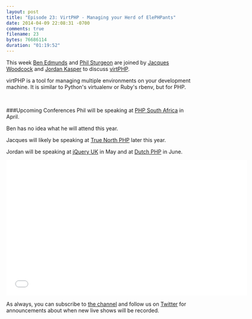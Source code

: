 ```yaml
---
layout: post
title: "Episode 23: VirtPHP - Managing your Herd of ElePHPants"
date: 2014-04-09 22:08:31 -0700
comments: true
filename: 23
bytes: 76686114
duration: "01:19:52"
---
```


This week [Ben Edmunds](http://benedmunds.com) and [Phil Sturgeon](http://philsturgeon.co.uk) are joined by [Jacques Woodcock](https://twitter.com/jacques_thekit) and [Jordan Kasper](https://twitter.com/jakerella) to discuss [virtPHP](http://virtphp.org/).

virtPHP is a tool for managing multiple environments on your development machine.  It is similar to Python's virtualenv or Ruby's rbenv, but for PHP.

<br />

###Upcoming Conferences
Phil will be speaking at [PHP South Africa](http://www.phpsouthafrica.com/) in April.

Ben has no idea what he will attend this year.

Jacques will likely be speaking at [True North PHP](http://truenorthphp.ca/) later this year.

Jordan will be speaking at [jQuery UK](http://jqueryuk.com/) in May and at [Dutch PHP](http://www.phpconference.nl/) in June.

<iframe width="640" height="360" src="//www.youtube.com/embed/94wOO8P13wA" frameborder="0" allowfullscreen></iframe>

As always, you can subscribe to [the channel](https://www.youtube.com/channel/UCepVwe7RrxE7Zv3kytUfcKw) and follow us on [Twitter](https://twitter.com/phptownhall) for announcements about when new live shows will be recorded.
